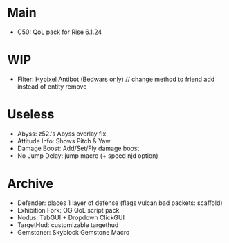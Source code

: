 # Main
 - C50: QoL pack for Rise 6.1.24
# WIP
 - Filter: Hypixel Antibot (Bedwars only) // change method to friend add instead of entity remove
# Useless
 - Abyss: z52.'s Abyss overlay fix
 - Attitude Info: Shows Pitch & Yaw
 - Damage Boost: Add/Set/Fly damage boost
 - No Jump Delay: jump macro (+ speed njd option)
# Archive
 - Defender: places 1 layer of defense (flags vulcan bad packets: scaffold)
 - Exhibition Fork: OG QoL script pack
 - Nodus: TabGUI + Dropdown ClickGUI
 - TargetHud: customizable targethud
 - Gemstoner: Skyblock Gemstone Macro
